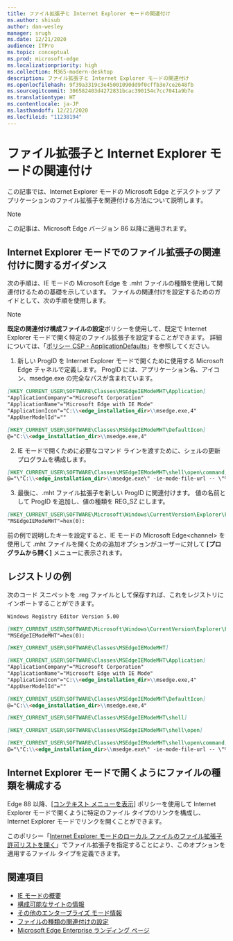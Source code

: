 ```yaml
---
title: ファイル拡張子と Internet Explorer モードの関連付け
ms.author: shisub
author: dan-wesley
manager: srugh
ms.date: 12/21/2020
audience: ITPro
ms.topic: conceptual
ms.prod: microsoft-edge
ms.localizationpriority: high
ms.collection: M365-modern-desktop
description: ファイル拡張子と Internet Explorer モードの関連付け
ms.openlocfilehash: 9f39a3319c3e45001090dd9f0cffb3e7ce2648fb
ms.sourcegitcommit: 306582403d4272831bcac390154c7cc7041a9b7e
ms.translationtype: HT
ms.contentlocale: ja-JP
ms.lasthandoff: 12/21/2020
ms.locfileid: "11238194"
---
```

# ファイル拡張子と Internet Explorer モードの関連付け

この記事では、Internet Explorer モードの Microsoft Edge とデスクトップ アプリケーションのファイル拡張子を関連付ける方法について説明します。

> [!NOTE]
> この記事は、Microsoft Edge バージョン 86 以降に適用されます。

## Internet Explorer モードでのファイル拡張子の関連付けに関するガイダンス

次の手順は、IE モードの Microsoft Edge を .mht ファイルの種類を使用して関連付けるための基礎を示しています。 ファイルの関連付けを設定するためのガイドとして、次の手順を使用します。

> [!NOTE]
> **既定の関連付け構成ファイルの設定**ポリシーを使用して、既定で Internet Explorer モードで開く特定のファイル拡張子を設定することができます。 詳細については、「[ポリシー CSP - ApplicationDefaults](https://docs.microsoft.com/windows/client-management/mdm/policy-csp-applicationdefaults#applicationdefaults-defaultassociationsconfiguration)」を参照してください。

1. 新しい ProgID を Internet Explorer モードで開くために使用する Microsoft Edge チャネルで定義します。 ProgID には、アプリケーション名、アイコン、msedge.exe の完全なパスが含まれています。

```markdown
[HKEY_CURRENT_USER\SOFTWARE\Classes\MSEdgeIEModeMHT\Application]
"ApplicationCompany"="Microsoft Corporation"
"ApplicationName"="Microsoft Edge with IE Mode"
"ApplicationIcon"="C:\\<edge_installation_dir>\\msedge.exe,4"
"AppUserModelId"=""
```

```markdown
[HKEY_CURRENT_USER\SOFTWARE\Classes\MSEdgeIEModeMHT\DefaultIcon]
@="C:\\<edge_installation_dir>\\msedge.exe,4"
```

2. IE モードで開くために必要なコマンド ラインを渡すために、シェルの更新プログラムを構成します。

```markdown
[HKEY_CURRENT_USER\SOFTWARE\Classes\MSEdgeIEModeMHT\shell\open\command]
@="\"C:\\<edge_installation_dir>\\msedge.exe\" -ie-mode-file-url -- \"%1\""
```

3. 最後に、.mht ファイル拡張子を新しい ProgID に関連付けます。 値の名前として ProgID を追加し、値の種類を REG_SZ にします。

```markdown
[HKEY_CURRENT_USER\SOFTWARE\Microsoft\Windows\CurrentVersion\Explorer\FileExts\.mht\OpenWithProgids]
"MSEdgeIEModeMHT"=hex(0):
```

前の例で説明したキーを設定すると、IE モードの Microsoft Edge\<channel\> を使用して .mht ファイルを開くための追加オプションがユーザーに対して **[プログラムから開く]** メニューに表示されます。

## レジストリの例

次のコード スニペットを .reg ファイルとして保存すれば、これをレジストリにインポートすることができます。

```markdown
Windows Registry Editor Version 5.00

[HKEY_CURRENT_USER\SOFTWARE\Microsoft\Windows\CurrentVersion\Explorer\FileExts\.mht\OpenWithProgids]
"MSEdgeIEModeMHT"=hex(0):

[HKEY_CURRENT_USER\SOFTWARE\Classes\MSEdgeIEModeMHT]

[HKEY_CURRENT_USER\SOFTWARE\Classes\MSEdgeIEModeMHT\Application]
"ApplicationCompany"="Microsoft Corporation"
"ApplicationName"="Microsoft Edge with IE Mode"
"ApplicationIcon"="C:\\<edge_installation_dir>\\msedge.exe,4"
"AppUserModelId"=""

[HKEY_CURRENT_USER\SOFTWARE\Classes\MSEdgeIEModeMHT\DefaultIcon]
@="C:\\<edge_installation_dir>\\msedge.exe,4"

[HKEY_CURRENT_USER\SOFTWARE\Classes\MSEdgeIEModeMHT\shell]

[HKEY_CURRENT_USER\SOFTWARE\Classes\MSEdgeIEModeMHT\shell\open]

[HKEY_CURRENT_USER\SOFTWARE\Classes\MSEdgeIEModeMHT\shell\open\command]
@="\"C:\\<edge_installation_dir>\\msedge.exe\" -ie-mode-file-url -- \"%1\""

```
## Internet Explorer モードで開くようにファイルの種類を構成する

Edge 88 以降、[[コンテキスト メニューを表示]](https://docs.microsoft.com/deployedge/microsoft-edge-policies#show-context-menu-to-open-a-link-in-internet-explorer-mode) ポリシーを使用して Internet Explorer モードで開くように特定のファイル タイプのリンクを構成し、Internet Explorer モードでリンクを開くことができます。 

このポリシー「[Internet Explorer モードのローカル ファイルのファイル拡張子許可リストを開く](https://docs.microsoft.com/deployedge/microsoft-edge-policies#internetexplorerintegrationlocalfileextensionallowlist)」でファイル拡張子を指定することにより、このオプションを適用するファイル タイプを定義できます。 

## 関連項目

- [IE モードの概要](https://docs.microsoft.com/deployedge/edge-ie-mode)
- [構成可能なサイトの情報](https://docs.microsoft.com/deployedge/edge-learnmore-configurable-sites-ie-mode)
- [その他のエンタープライズ モード情報](https://docs.microsoft.com/internet-explorer/ie11-deploy-guide/enterprise-mode-overview-for-ie11)
- [ファイルの種類の関連付けの設定](https://docs.microsoft.com/windows/win32/shell/fa-file-types)
- [Microsoft Edge Enterprise ランディング ページ](https://aka.ms/EdgeEnterprise)

